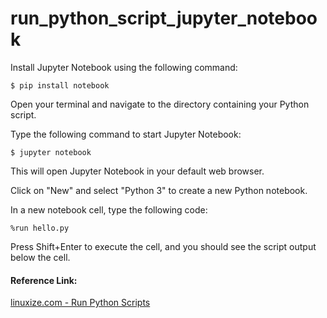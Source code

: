# run_python_script_jupyter_notebook  

Install Jupyter Notebook using the following command:  

```
$ pip install notebook
```

Open your terminal and navigate to the directory containing your Python script. 
 
Type the following command to start Jupyter Notebook:  

```
$ jupyter notebook
```

This will open Jupyter Notebook in your default web browser.  
  
Click on "New" and select "Python 3" to create a new Python notebook. 
  
In a new notebook cell, type the following code:  

```
%run hello.py
```

Press Shift+Enter to execute the cell, and you should see the script output below the cell.  

#### Reference Link:
[linuxize.com - Run Python Scripts](https://linuxize.com/post/run-python-scripts/)  
